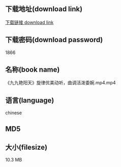 ## 下载地址(download link)
[下载链接 download link](https://tutu365.netlify.app/?s=%E3%80%8A%E4%B9%9D%E4%B9%9D%E8%89%B3%E9%98%B3%E5%A4%A9%E3%80%8B%E6%97%8B%E5%BE%8B%E4%BC%98%E7%BE%8E%E5%8A%A8%E5%90%AC%EF%BC%8C%E6%9B%B2%E8%B0%83%E6%B4%BB%E6%B3%BC%E5%A7%94%E5%A9%89.mp4)

## 下载密码(download password)
1866

## 名称(book name)
《九九艳阳天》旋律优美动听，曲调活泼委婉.mp4.mp4

## 语言(language)
chinese

## MD5


## 大小(filesize)
10.3 MB
